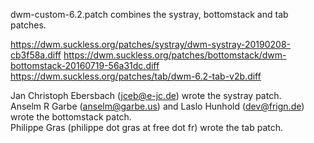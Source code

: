 dwm-custom-6.2.patch combines the systray, bottomstack and tab patches.

https://dwm.suckless.org/patches/systray/dwm-systray-20190208-cb3f58a.diff
https://dwm.suckless.org/patches/bottomstack/dwm-bottomstack-20160719-56a31dc.diff
https://dwm.suckless.org/patches/tab/dwm-6.2-tab-v2b.diff

Jan Christoph Ebersbach (jceb@e-jc.de) wrote the systray patch.  
Anselm R Garbe (anselm@garbe.us) and Laslo Hunhold (dev@frign.de) wrote the bottomstack patch.  
Philippe Gras (philippe dot gras at free dot fr) wrote the tab patch.
